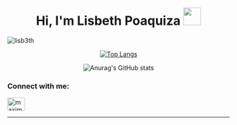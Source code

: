 <h1 align="center">Hi, I'm Lisbeth Poaquiza <img height="40" src="https://emoji.gg/assets/emoji/5887-animalcrossdance.gif"></h1>

<p align="left"> <img src="https://komarev.com/ghpvc/?username=lisb3th&label=Profile%20views&color=0e75b6&style=flat" alt="lisb3th" /> </p>



<center>

[![Top Langs](https://github-readme-stats.vercel.app/api/top-langs/?username=lisb3th&hide=html/?username=lisb3th&layout=compact&theme=github_dark   )](https://github.com/anuraghazra/github-readme-stats)

![Anurag's GitHub stats](https://github-readme-stats.vercel.app/api?username=lisb3th&show_icons=true&theme=github_dark )
<!--
<a href="http://www.github.com/lisb3th">    <img src="https://github-readme-streak-stats.herokuapp.com/?user=lisb3th&stroke=ffffff&background=1c1917&ring=0891b2&fire=0891b2&currStreakNum=ffffff&currStreakLabel=0891b2&sideNums=ffffff&sideLabels=ffffff&dates=ffffff&hide_border=true" /></a>
-->

<h3 align="left">Connect with me:</h3>
<p align="left">
<a href="https://twitter.com/lxslis" target="blank"><img align="center" src="https://raw.githubusercontent.com/rahuldkjain/github-profile-readme-generator/master/src/images/icons/Social/twitter.svg" alt="maximofernandez" height="30" width="40" /></a>

****
